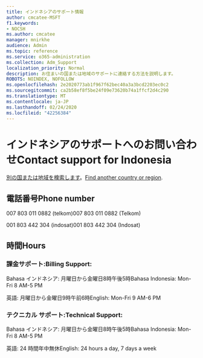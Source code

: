 ```yaml
---
title: インドネシアのサポート情報
author: cmcatee-MSFT
f1.keywords:
- NOCSH
ms.author: cmcatee
manager: mnirkhe
audience: Admin
ms.topic: reference
ms.service: o365-administration
ms.collection: Adm_Support
localization_priority: Normal
description: お住まいの国または地域のサポートに連絡する方法を説明します。
ROBOTS: NOINDEX, NOFOLLOW
ms.openlocfilehash: 2e2020773ab1f967f62bec40a3a3bcd2203ec0c2
ms.sourcegitcommit: ca2b58ef8f5be24f09e73620b74a1ffcf2d4c290
ms.translationtype: MT
ms.contentlocale: ja-JP
ms.lasthandoff: 02/24/2020
ms.locfileid: "42256384"
---
```

# <a name="contact-support-for-indonesia"></a><span data-ttu-id="5715a-103">インドネシアのサポートへのお問い合わせ</span><span class="sxs-lookup"><span data-stu-id="5715a-103">Contact support for Indonesia</span></span>

<span data-ttu-id="5715a-104">[別の国または地域を検索します](../contact-support-for-business-products.md)。</span><span class="sxs-lookup"><span data-stu-id="5715a-104">[Find another country or region](../contact-support-for-business-products.md).</span></span>

## <a name="phone-number"></a><span data-ttu-id="5715a-105">電話番号</span><span class="sxs-lookup"><span data-stu-id="5715a-105">Phone number</span></span>
<span data-ttu-id="5715a-106">007 803 011 0882 (telkom)</span><span class="sxs-lookup"><span data-stu-id="5715a-106">007 803 011 0882 (Telkom)</span></span>

<span data-ttu-id="5715a-107">001 803 442 304 (indosat)</span><span class="sxs-lookup"><span data-stu-id="5715a-107">001 803 442 304 (Indosat)</span></span>

## <a name="hours"></a><span data-ttu-id="5715a-108">時間</span><span class="sxs-lookup"><span data-stu-id="5715a-108">Hours</span></span>
### <a name="billing-support"></a><span data-ttu-id="5715a-109">課金サポート:</span><span class="sxs-lookup"><span data-stu-id="5715a-109">Billing Support:</span></span>

<span data-ttu-id="5715a-110">Bahasa インドネシア: 月曜日から金曜日8時午後5時</span><span class="sxs-lookup"><span data-stu-id="5715a-110">Bahasa Indonesia: Mon-Fri 8 AM-5 PM</span></span>

<span data-ttu-id="5715a-111">英語: 月曜日から金曜日9時午前6時</span><span class="sxs-lookup"><span data-stu-id="5715a-111">English: Mon-Fri 9 AM-6 PM</span></span>

### <a name="technical-support"></a><span data-ttu-id="5715a-112">テクニカル サポート:</span><span class="sxs-lookup"><span data-stu-id="5715a-112">Technical Support:</span></span>

<span data-ttu-id="5715a-113">Bahasa インドネシア: 月曜日から金曜日8時午後5時</span><span class="sxs-lookup"><span data-stu-id="5715a-113">Bahasa Indonesia: Mon-Fri 8 AM-5 PM</span></span>

<span data-ttu-id="5715a-114">英語: 24 時間年中無休</span><span class="sxs-lookup"><span data-stu-id="5715a-114">English: 24 hours a day, 7 days a week</span></span>